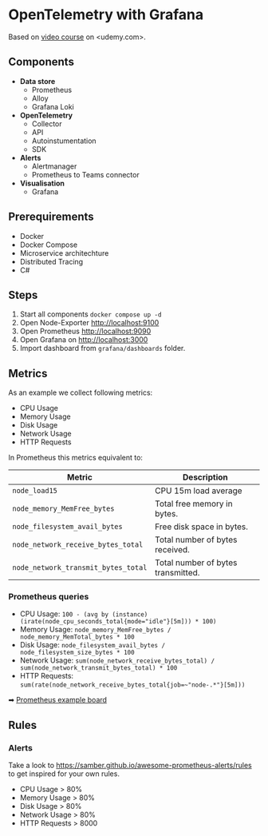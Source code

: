 # OpenTelemetry with Grafana

Based on [video course](hhttps://www.udemy.com/course/mastering-prometheus-and-grafana/learn/lecture/27491608?start=0#overview) on <udemy.com>.

## Components

- **Data store**
  - Prometheus
  - Alloy
  - Grafana Loki
- **OpenTelemetry**
  - Collector
  - API
  - Autoinstumentation
  - SDK
- **Alerts**
  - Alertmanager
  - Prometheus to Teams connector
- **Visualisation**
  - Grafana

## Prerequirements

- Docker
- Docker Compose
- Microservice architechture
- Distributed Tracing
- C#

## Steps

1. Start all components `docker compose up -d`
2. Open Node-Exporter <http://localhost:9100>
3. Open Prometheus <http://localhost:9090>
4. Open Grafana on <http://localhost:3000>
5. Import dashboard from `grafana/dashboards` folder.

## Metrics

As an example we collect following metrics:

- CPU Usage  
- Memory Usage
- Disk Usage
- Network Usage
- HTTP Requests

In Prometheus this metrics equivalent to:

| Metric | Description |
| ------ | ----------- |
| `node_load15` | CPU 15m load average |
| `node_memory_MemFree_bytes` | Total free memory in bytes. |
| `node_filesystem_avail_bytes` | Free disk space in bytes. |
| `node_network_receive_bytes_total` | Total number of bytes received. |
| `node_network_transmit_bytes_total` | Total number of bytes transmitted. |

### Prometheus queries

- CPU Usage: `100 - (avg by (instance) (irate(node_cpu_seconds_total{mode="idle"}[5m])) * 100)`
- Memory Usage: `node_memory_MemFree_bytes / node_memory_MemTotal_bytes * 100`
- Disk Usage: `node_filesystem_avail_bytes / node_filesystem_size_bytes * 100`
- Network Usage: `sum(node_network_receive_bytes_total) / sum(node_network_transmit_bytes_total) * 100`
- HTTP Requests: `sum(rate(node_network_receive_bytes_total{job=~"node-.*"}[5m]))`

➡ [Prometheus example board](http://localhost:9090/graph?g0.expr=sum(node_memory_Active_bytes%7Bjob%3D%22node-orbstack%22%7D)&g0.tab=0&g0.display_mode=lines&g0.show_exemplars=0&g0.range_input=1h&g1.expr=node_network_transmit_bytes_total&g1.tab=0&g1.display_mode=lines&g1.show_exemplars=0&g1.range_input=1h&g2.expr=node_memory_MemFree_bytes&g2.tab=0&g2.display_mode=lines&g2.show_exemplars=0&g2.range_input=1h&g3.expr=node_load15&g3.tab=0&g3.display_mode=lines&g3.show_exemplars=0&g3.range_input=1h&g4.expr=avg(node_filesystem_avail_bytes%20)%20by%20(device)&g4.tab=0&g4.display_mode=lines&g4.show_exemplars=0&g4.range_input=1h&g5.expr=node_network_receive_bytes_total%7Bdevice%3D%22eth0%22%7D&g5.tab=1&g5.display_mode=stacked&g5.show_exemplars=0&g5.range_input=1h&g6.expr=100%20-%20(avg%20by%20(instance)%20(irate(node_cpu_seconds_total%7Bmode%3D%22idle%22%7D%5B5m%5D))%20*%20100)&g6.tab=0&g6.display_mode=lines&g6.show_exemplars=0&g6.range_input=1h&g7.expr=avg(prometheus_http_requests_total)%20by%20(code)&g7.tab=0&g7.display_mode=lines&g7.show_exemplars=0&g7.range_input=1h)

## Rules

### Alerts

Take a look to <https://samber.github.io/awesome-prometheus-alerts/rules> to get inspired for your
own rules.

- CPU Usage > 80%
- Memory Usage > 80%
- Disk Usage > 80%
- Network Usage > 80%
- HTTP Requests > 8000
